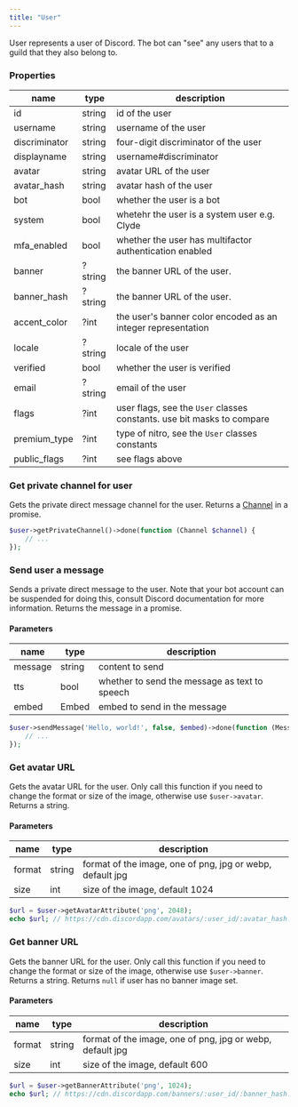 ```yaml
---
title: "User"
---
```


User represents a user of Discord. The bot can "see" any users that to a guild that they also belong to.

### Properties

| name          | type    | description                                                            |
| ------------- | ------- | ---------------------------------------------------------------------- |
| id            | string  | id of the user                                                         |
| username      | string  | username of the user                                                   |
| discriminator | string  | four-digit discriminator of the user                                   |
| displayname   | string  | username#discriminator                                                 |
| avatar        | string  | avatar URL of the user                                                 |
| avatar_hash   | string  | avatar hash of the user                                                |
| bot           | bool    | whether the user is a bot                                              |
| system        | bool    | whetehr the user is a system user e.g. Clyde                           |
| mfa_enabled   | bool    | whether the user has multifactor authentication enabled                |
| banner        | ?string | the banner URL of the user.                                            |
| banner_hash   | ?string | the banner URL of the user.                                            |
| accent_color  | ?int    | the user's banner color encoded as an integer representation           |
| locale        | ?string | locale of the user                                                     |
| verified      | bool    | whether the user is verified                                           |
| email         | ?string | email of the user                                                      |
| flags         | ?int    | user flags, see the `User` classes constants. use bit masks to compare |
| premium_type  | ?int    | type of nitro, see the `User` classes constants                        |
| public_flags  | ?int    | see flags above                                                        |

### Get private channel for user

Gets the private direct message channel for the user. Returns a [Channel](#channel) in a promise.

```php
$user->getPrivateChannel()->done(function (Channel $channel) {
    // ...
});
```

### Send user a message

Sends a private direct message to the user. Note that your bot account can be suspended for doing this, consult Discord documentation for more information. Returns the message in a promise.

#### Parameters

| name    | type   | description                                   |
| ------- | ------ | --------------------------------------------- |
| message | string | content to send                               |
| tts     | bool   | whether to send the message as text to speech |
| embed   | Embed  | embed to send in the message                  |

```php
$user->sendMessage('Hello, world!', false, $embed)->done(function (Message $message) {
    // ...
});
```

### Get avatar URL

Gets the avatar URL for the user. Only call this function if you need to change the format or size of the image, otherwise use `$user->avatar`. Returns a string.

#### Parameters

| name   | type   | description                                               |
| ------ | ------ | --------------------------------------------------------- |
| format | string | format of the image, one of png, jpg or webp, default jpg |
| size   | int    | size of the image, default 1024                           |

```php
$url = $user->getAvatarAttribute('png', 2048);
echo $url; // https://cdn.discordapp.com/avatars/:user_id/:avatar_hash.png?size=2048
```

### Get banner URL

Gets the banner URL for the user. Only call this function if you need to change the format or size of the image, otherwise use `$user->banner`. Returns a string.
Returns `null` if user has no banner image set.

#### Parameters

| name   | type   | description                                               |
| ------ | ------ | --------------------------------------------------------- |
| format | string | format of the image, one of png, jpg or webp, default jpg |
| size   | int    | size of the image, default 600                            |

```php
$url = $user->getBannerAttribute('png', 1024);
echo $url; // https://cdn.discordapp.com/banners/:user_id/:banner_hash.png?size=1024
```
